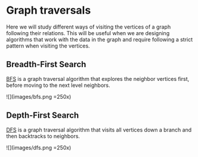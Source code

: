 # Graph traversals

Here we will study different ways of visiting the vertices of a graph following their
relations. This will be useful when we are designing algorithms that work with
the data in the graph and require following a strict pattern when visiting the vertices.

## Breadth-First Search

[BFS](https://en.wikipedia.org/wiki/Breadth-first_search) is a graph traversal
algorithm that explores the neighbor vertices first, before moving to the next level
neighbors.

![](images/bfs.png =250x)

## Depth-First Search

[DFS](https://en.wikipedia.org/wiki/Depth-first_search) is a graph traversal
algorithm that visits all vertices down a branch and then backtracks to neighbors.

![](images/dfs.png =250x)

